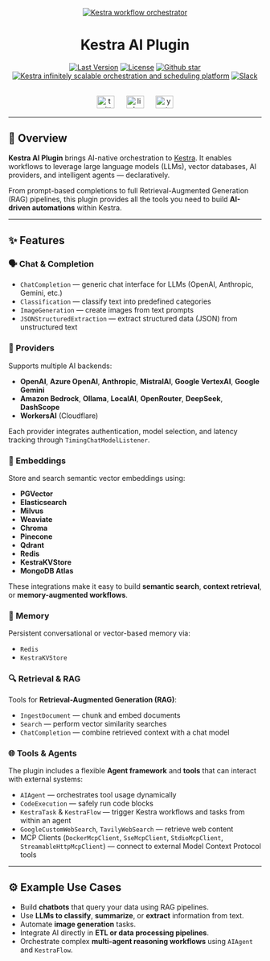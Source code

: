 <p align="center">
  <a href="https://www.kestra.io">
    <img src="https://kestra.io/banner.png" alt="Kestra workflow orchestrator" />
  </a>
</p>

<h1 align="center" style="border-bottom: none">
  Kestra AI Plugin
</h1>

<div align="center">
  <a href="https://github.com/kestra-io/kestra/releases"><img src="https://img.shields.io/github/tag-pre/kestra-io/kestra.svg?color=blueviolet" alt="Last Version" /></a>
  <a href="https://github.com/kestra-io/kestra/blob/develop/LICENSE"><img src="https://img.shields.io/github/license/kestra-io/kestra?color=blueviolet" alt="License" /></a>
  <a href="https://github.com/kestra-io/kestra/stargazers"><img src="https://img.shields.io/github/stars/kestra-io/kestra?color=blueviolet&logo=github" alt="Github star" /></a><br>
  <a href="https://kestra.io"><img src="https://img.shields.io/badge/Website-kestra.io-192A4E?color=blueviolet" alt="Kestra infinitely scalable orchestration and scheduling platform"></a>
  <a href="https://kestra.io/slack"><img src="https://img.shields.io/badge/Slack-Join%20Community-blueviolet?logo=slack" alt="Slack"></a>
</div>

<br/>

<p align="center">
  <a href="https://twitter.com/kestra_io" style="margin: 0 10px;">
        <img src="https://kestra.io/twitter.svg" alt="twitter" width="35" height="25" /></a>
  <a href="https://www.linkedin.com/company/kestra/" style="margin: 0 10px;">
        <img src="https://kestra.io/linkedin.svg" alt="linkedin" width="35" height="25" /></a>
  <a href="https://www.youtube.com/@kestra-io" style="margin: 0 10px;">
        <img src="https://kestra.io/youtube.svg" alt="youtube" width="35" height="25" /></a>
</p>

---

## 🧠 Overview

**Kestra AI Plugin** brings AI-native orchestration to [Kestra](https://github.com/kestra-io/kestra).
It enables workflows to leverage large language models (LLMs), vector databases, AI providers, and intelligent agents — declaratively.

From prompt-based completions to full Retrieval-Augmented Generation (RAG) pipelines, this plugin provides all the tools you need to build **AI-driven automations** within Kestra.

---

## ✨ Features

### 🗣️ Chat & Completion
- `ChatCompletion` — generic chat interface for LLMs (OpenAI, Anthropic, Gemini, etc.)
- `Classification` — classify text into predefined categories
- `ImageGeneration` — create images from text prompts
- `JSONStructuredExtraction` — extract structured data (JSON) from unstructured text

### 🧩 Providers
Supports multiple AI backends:
- **OpenAI**, **Azure OpenAI**, **Anthropic**, **MistralAI**, **Google VertexAI**, **Google Gemini**
- **Amazon Bedrock**, **Ollama**, **LocalAI**, **OpenRouter**, **DeepSeek**, **DashScope**
- **WorkersAI** (Cloudflare)

Each provider integrates authentication, model selection, and latency tracking through `TimingChatModelListener`.

### 🧱 Embeddings
Store and search semantic vector embeddings using:
- **PGVector**
- **Elasticsearch**
- **Milvus**
- **Weaviate**
- **Chroma**
- **Pinecone**
- **Qdrant**
- **Redis**
- **KestraKVStore**
- **MongoDB Atlas**

These integrations make it easy to build **semantic search**, **context retrieval**, or **memory-augmented workflows**.

### 🧠 Memory
Persistent conversational or vector-based memory via:
- `Redis`
- `KestraKVStore`

### 🔍 Retrieval & RAG
Tools for **Retrieval-Augmented Generation (RAG)**:
- `IngestDocument` — chunk and embed documents
- `Search` — perform vector similarity searches
- `ChatCompletion` — combine retrieved context with a chat model

### 🌐 Tools & Agents
The plugin includes a flexible **Agent framework** and **tools** that can interact with external systems:
- `AIAgent` — orchestrates tool usage dynamically
- `CodeExecution` — safely run code blocks
- `KestraTask` & `KestraFlow` — trigger Kestra workflows and tasks from within an agent
- `GoogleCustomWebSearch`, `TavilyWebSearch` — retrieve web content
- MCP Clients (`DockerMcpClient`, `SseMcpClient`, `StdioMcpClient`, `StreamableHttpMcpClient`) — connect to external Model Context Protocol tools

---

## ⚙️ Example Use Cases

- Build **chatbots** that query your data using RAG pipelines.
- Use **LLMs to classify**, **summarize**, or **extract** information from text.
- Automate **image generation** tasks.
- Integrate AI directly in **ETL or data processing pipelines**.
- Orchestrate complex **multi-agent reasoning workflows** using `AIAgent` and `KestraFlow`.
